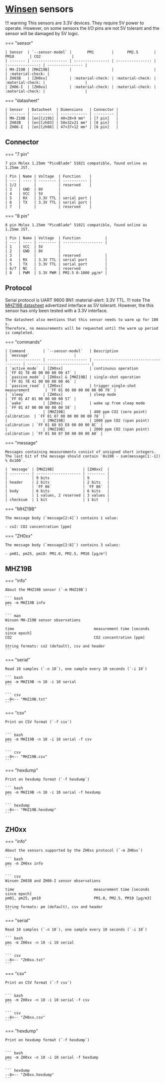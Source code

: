 # [Winsen] sensors

!!! warning
    This sensors are 3.3V devices. They require 5V power to operate.
    However, on some sensors the I/O pins are not 5V tolerant and the sensor will be damaged by 5V logic.

=== "sensor"

    | Sensor  | `--sensor-model` |       PM1        |      PM2.5       |       PM10       | CO2              |
    | ------- | ---------------- | :--------------: | :--------------: | :--------------: | ---------------- |
    | MH-Z19B | [MHZ19B]         |                  |                  |                  | :material-check: |
    | ZH03B   | [ZH0xx]          | :material-check: | :material-check: | :material-check: |                  |
    | ZH06-I  | [ZH0xx]          | :material-check: | :material-check: | :material-check: |                  |

=== "datasheet"

    | Sensor  | Datasheet  | Dimensions   | Connector |
    | ------- | ---------- | ------------ | --------- |
    | MH-Z19B | [en][z19b] | 40×20×9 mm³  | [7 pin]   |
    | ZH03B   | [en][zh03] | 50x32x21 mm³ | [8 pin]   |
    | ZH06-I  | [en][zh06] | 47×37×12 mm³ | [8 pin]   |

[Winsen]:https://www.winsen-sensor.com
[zh03]:  https://www.winsen-sensor.com/d/files/ZH03B.pdf
[zh06]:  https://www.winsen-sensor.com/d/files/ZH06.pdf
[z19b]:  https://www.winsen-sensor.com/d/files/infrared-gas-sensor/ndir-co2-sensor/mh-z19b-co2-manual(ver1_6).pdf

[ZH0xx]:   #zh0xx
[MHZ19B]:  #mhz19b
[7 pin]:   #connector
[8 pin]:   #connector

## Connector

=== "7 pin"

    7 pin Molex 1.25mm "PicoBlade" 51021 compatible, found online as 1.25mm JST.

    | Pin | Name | Voltage  | Function    |
    | --- | ---- | -------- | ----------- |
    | 1/2 |      |          | reserved    |
    | 3   | GND  | 0V       |
    | 4   | VCC  | 5V       |
    | 5   | RX   | 3.3V TTL | serial port |
    | 6   | TX   | 3.3V TTL | serial port |
    | 7   |      |          | reserved    |

=== "8 pin"

    8 pin Molex 1.25mm "PicoBlade" 51021 compatible, found online as 1.25mm JST.

    | Pin | Name | Voltage  | Function           |
    | --- | ---- | -------- | ------------------ |
    | 1   | VCC  | 5V       |
    | 2   | GND  | 0V       |
    | 3   |      |          | reserved           |
    | 4   | RX   | 3.3V TTL | serial port        |
    | 5   | TX   | 3.3V TTL | serial port        |
    | 6/7 | NC   |          | reserved           |
    | 8   | PWM  | 3.3V PWM | PM2.5 0-1000 μg/m³ |

## Protocol

Serial protocol is UART 9600 8N1 :material-alert: 3.3V TTL.
!!! note
    The [MHZ19B datasheet][z19b] advertized interface as 5V tolerant.
    However, the this sensor has only been tested with a 3.3V interface.

    The datasheet also mentions that this sensor needs to warm up for 180 s.
    Therefore, no measurements will be requested until the warm up period is completed.

=== "commands"

    | Command        | `--sensor-model`   | Description                           | `message`                    |
    | -------------- | ------------------ | ------------------------------------- | ---------------------------- |
    | `active_mode`  | [ZH0xx]            | continuous operation                  | `FF 01 78 40 00 00 00 00 47` |
    | `passive_mode` | [ZH0xx] & [MHZ19B] | single-shot operation                 | `FF 01 78 41 00 00 00 00 46` |
    | `passive_read` | [ZH0xx]            | trigger single-shot measurement       | `FF 01 86 00 00 00 00 00 79` |
    | `sleep`        | [ZH0xx]            | sleep mode                            | `FF 01 A7 01 00 00 00 00 57` |
    | `wake`         | [ZH0xx]            | wake up from sleep mode               | `FF 01 A7 00 00 00 00 00 58` |
    |                | [MHZ19B]           | 400 ppm CO2 (zero point) calibration  | `FF 01 87 00 00 00 00 00 78` |
    |                | [MHZ19B]           | 1000 ppm CO2 (span point) calibration | `FF 01 88 03 E8 00 00 00 8C` |
    |                | [MHZ19B]           | 2000 ppm CO2 (span point) calibration | `FF 01 88 07 D0 00 00 00 A0` |

=== "message"

    Messages containing measurements consist of unsigned short integers.
    The last bit of the message should contain `0x100 - sum(message[1:-1]) % 0x100`.

    | `message` | [MHZ19B]             | [ZH0xx]  |
    | --------- | -------------------- | -------- |
    |           | 9 bits               | 9        |
    | header    | 2 bits               | 2 bits   |
    |           | `FF 86`              | `FF 86`  |
    | body      | 6 bits               | 6 bits   |
    |           | 1 values, 2 reserved | 3 values |
    | checksum  | 1 bit                | 1 bit    |

=== "MHZ19B"

    The message body (`message[2:4]`) contains 1 value:

    - co2: CO2 concentration [ppm]

=== "ZH0xx"

    The message body (`message[2:8]`) contains 3 values:

    - pm01, pm25, pm10: PM1.0, PM2.5, PM10 [μg/m³]

## MHZ19B

=== "info"

    About the MHZ19B sensor (`-m MHZ19B`)

    ``` bash
    pms -m MHZ19B info
    ```

    ``` man
    Winsen MH-Z19B sensor observations

    time                                    measurement time [seconds since epoch]
    CO2                                     CO2 concentration [ppm]

    String formats: co2 (default), csv and header
    ```

=== "serial"

    Read 10 samples (`-n 10`), one sample every 10 seconds (`-i 10`)

    ``` bash
    pms -m MHZ19B -n 10 -i 10 serial
    ```

    ``` csv
    --8<-- "MHZ19B.txt"
    ```

=== "csv"

    Print on CSV format (`-f csv`)


    ``` bash
    pms -m MHZ19B -n 10 -i 10 serial -f csv
    ```

    ``` csv
    --8<-- "MHZ19B.csv"
    ```

=== "hexdump"

    Print on hexdump format (`-f hexdump`)

    ``` bash
    pms -m MHZ19B -n 10 -i 10 serial -f hexdump
    ```

    ``` hexdump
    --8<-- "MHZ19B.hexdump"
    ```

## ZH0xx

=== "info"

    About the sensors supported by the ZH0xx protocol (`-m ZH0xx`)

    ``` bash
    pms -m ZH0xx info
    ```

    ``` csv
    Winsen ZH03B and ZH06-I sensor observations

    time                                    measurement time [seconds since epoch]
    pm01, pm25, pm10                        PM1.0, PM2.5, PM10 [μg/m3]

    String formats: pm (default), csv and header
    ```

=== "serial"

    Read 10 samples (`-n 10`), one sample every 10 seconds (`-i 10`)

    ``` bash
    pms -m ZH0xx -n 10 -i 10 serial
    ```

    ``` csv
    --8<-- "ZH0xx.txt"
    ```

=== "csv"

    Print on CSV format (`-f csv`)


    ``` bash
    pms -m ZH0xx -n 10 -i 10 serial -f csv
    ```

    ``` csv
    --8<-- "ZH0xx.csv"
    ```

=== "hexdump"

    Print on hexdump format (`-f hexdump`)


    ``` bash
    pms -m ZH0xx -n 10 -i 10 serial -f hexdump
    ```

    ``` hexdump
    --8<-- "ZH0xx.hexdump"
    ```
